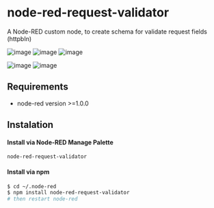 # node-red-request-validator
A Node-RED custom node, to create schema for validate request fields (httpbIn)


![image](https://img.shields.io/npm/v/node-red-contrib-request-validator?logo=npm&style=for-the-badge)
![image](https://img.shields.io/node/v/node-red-contrib-request-validator?logo=node.js&style=for-the-badge)
![image](https://img.shields.io/npm/l/node-red-contrib-request-validator?style=for-the-badge)

![image](https://img.shields.io/badge/Node--Red-8F0000?style=for-the-badge&logo=nodered&logoColor=white)
![image](https://img.shields.io/badge/npm-CB3837?style=for-the-badge&logo=npm&logoColor=white)


## Requirements 
* node-red  version >=1.0.0

## Instalation
#### Install via Node-RED Manage Palette
`node-red-request-validator`

#### Install via npm
```bash
$ cd ~/.node-red
$ npm install node-red-request-validator
# then restart node-red
```